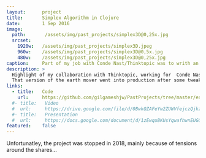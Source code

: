 ```yaml
---
layout:      project
title:       Simplex Algorithm in Clojure
date:        1 Sep 2016
image:
  path:       /assets/img/past_projects/simplex3D@0,25x.jpg
  srcset:
    1920w:   /assets/img/past_projects/simplex3D.jpeg
    960w:    /assets/img/past_projects/simplex3D@0,5x.jpg
    480w:    /assets/img/past_projects/simplex3D@0,25x.jpg
caption:     Part of my job with Conde Nast/Thinktopic was to writh an EMD distance algorithm in Clojure.
description: >
  Highlight of my collaboration with Thinktopic, working for  Conde Nast.
  That version of the earth mover went into production after some tweaks.
links:
  - title:   Code
    url:     https://github.com/gilgameshjw/PastProjects/tree/master/earth-mover-distance-clojure  
  #- title:   Video
  #  url:     https://drive.google.com/file/d/0BwkQZAFeYw2ZUWVfejczQjkzTUE/view?usp=sharing
  #- title:   Presentation
  #  url:     https://docs.google.com/document/d/1zEwquBKUsYqwafhwnEUGOLFObr3NQNPLZgtkfgxy_GQ
featured:    false
---
```


Unfortunatley, the project was stopped in 2018, mainly because of tensions around the shares...

